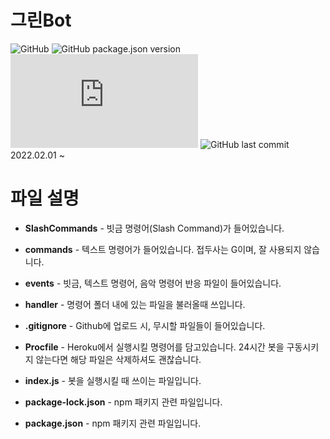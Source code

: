 # 그린Bot
![GitHub](https://img.shields.io/github/license/GreenScreen410/GreenBot-Discord?style=flat-square) ![GitHub package.json version](https://img.shields.io/github/package-json/v/GreenScreen410/GreenBot-Discord?style=flat-square) ![node-current](https://img.shields.io/node/v/discord.js?style=flat-square) ![GitHub last commit](https://img.shields.io/github/last-commit/GreenScreen410/GreenBot-Discord?style=flat-square)
</br>2022.02.01 ~
# 파일 설명
* **SlashCommands** - 빗금 명령어(Slash Command)가 들어있습니다.

* **commands** - 텍스트 명령어가 들어있습니다. 접두사는 G이며, 잘 사용되지 않습니다.

* **events** - 빗금, 텍스트 명령어, 음악 명령어 반응 파일이 들어있습니다.

* **handler** - 명령어 폴더 내에 있는 파일을 불러올때 쓰입니다.

* **.gitignore** - Github에 업로드 시, 무시할 파일들이 들어있습니다.

* **Procfile** - Heroku에서 실행시킬 명령어를 담고있습니다. 24시간 봇을 구동시키지 않는다면 해당 파일은 삭제하셔도 괜찮습니다.

* **index.js** - 봇을 실행시킬 때 쓰이는 파일입니다.

* **package-lock.json** - npm 패키지 관련 파일입니다.
* **package.json** - npm 패키지 관련 파일입니다.
